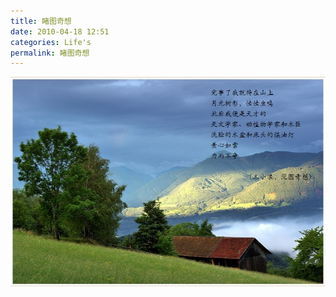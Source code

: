 ```yaml
---
title: 睹图奇想
date: 2010-04-18 12:51
categories: Life's
permalink: 睹图奇想
---
```


![](/image/图/睹图奇想01.jpg)